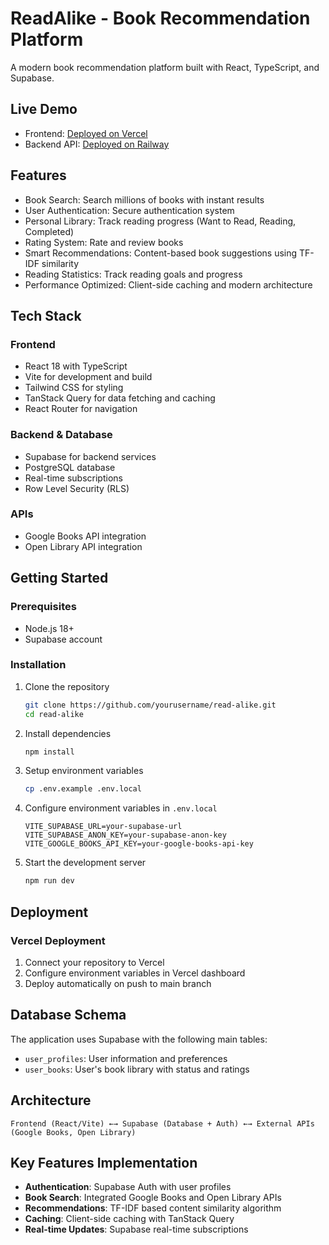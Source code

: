 # ReadAlike - Book Recommendation Platform

A modern book recommendation platform built with React, TypeScript, and Supabase.

## Live Demo

- Frontend: [Deployed on Vercel](https://your-app.vercel.app)
- Backend API: [Deployed on Railway](https://your-backend.railway.app)

## Features

- Book Search: Search millions of books with instant results
- User Authentication: Secure authentication system
- Personal Library: Track reading progress (Want to Read, Reading, Completed)
- Rating System: Rate and review books
- Smart Recommendations: Content-based book suggestions using TF-IDF similarity
- Reading Statistics: Track reading goals and progress
- Performance Optimized: Client-side caching and modern architecture

## Tech Stack

### Frontend
- React 18 with TypeScript
- Vite for development and build
- Tailwind CSS for styling
- TanStack Query for data fetching and caching
- React Router for navigation

### Backend & Database
- Supabase for backend services
- PostgreSQL database
- Real-time subscriptions
- Row Level Security (RLS)

### APIs
- Google Books API integration
- Open Library API integration

## Getting Started

### Prerequisites
- Node.js 18+
- Supabase account

### Installation

1. Clone the repository
   ```bash
   git clone https://github.com/yourusername/read-alike.git
   cd read-alike
   ```

2. Install dependencies
   ```bash
   npm install
   ```

3. Setup environment variables
   ```bash
   cp .env.example .env.local
   ```

4. Configure environment variables in `.env.local`
   ```env
   VITE_SUPABASE_URL=your-supabase-url
   VITE_SUPABASE_ANON_KEY=your-supabase-anon-key
   VITE_GOOGLE_BOOKS_API_KEY=your-google-books-api-key
   ```

5. Start the development server
   ```bash
   npm run dev
   ```

## Deployment

### Vercel Deployment

1. Connect your repository to Vercel
2. Configure environment variables in Vercel dashboard
3. Deploy automatically on push to main branch

## Database Schema

The application uses Supabase with the following main tables:

- `user_profiles`: User information and preferences
- `user_books`: User's book library with status and ratings

## Architecture

```
Frontend (React/Vite) ←→ Supabase (Database + Auth) ←→ External APIs (Google Books, Open Library)
```

## Key Features Implementation

- **Authentication**: Supabase Auth with user profiles
- **Book Search**: Integrated Google Books and Open Library APIs
- **Recommendations**: TF-IDF based content similarity algorithm
- **Caching**: Client-side caching with TanStack Query
- **Real-time Updates**: Supabase real-time subscriptions